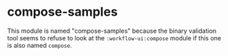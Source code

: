 # compose-samples

This module is named "compose-samples" because the binary validation tool seems to refuse to look
at the `:workflow-ui:compose` module if this one is also named `compose`.
